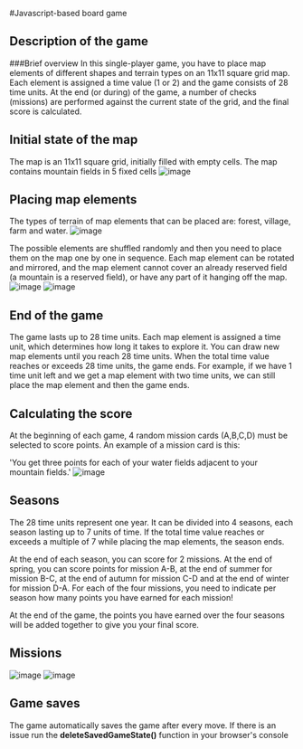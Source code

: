 #Javascript-based board game

## Description of the game
###Brief overview
In this single-player game, you have to place map elements of different shapes and terrain types on an 11x11 square grid map. Each element is assigned a time value (1 or 2) and the game consists of 28 time units. At the end (or during) of the game, a number of checks (missions) are performed against the current state of the grid, and the final score is calculated.

## Initial state of the map
The map is an 11x11 square grid, initially filled with empty cells. The map contains mountain fields in 5 fixed cells
![image](https://github.com/amarboldx/js_boardgame/assets/136521600/542250b2-679b-4bad-a492-1fb169d904dc)


## Placing map elements
The types of terrain of map elements that can be placed are: forest, village, farm and water.
![image](https://github.com/amarboldx/js_boardgame/assets/136521600/facd3603-e1fa-4ca6-9063-b57f043bd8d2)


The possible elements are shuffled randomly and then you need to place them on the map one by one in sequence. Each map element can be rotated and mirrored, and the map element cannot cover an already reserved field (a mountain is a reserved field), or have any part of it hanging off the map.
![image](https://github.com/amarboldx/js_boardgame/assets/136521600/fa45bd85-68c1-488e-be07-78c53f374aac)
![image](https://github.com/amarboldx/js_boardgame/assets/136521600/cc912a75-9dcb-4b7c-9c7d-c9121104d447)



## End of the game
The game lasts up to 28 time units. Each map element is assigned a time unit, which determines how long it takes to explore it. You can draw new map elements until you reach 28 time units. When the total time value reaches or exceeds 28 time units, the game ends. For example, if we have 1 time unit left and we get a map element with two time units, we can still place the map element and then the game ends.


## Calculating the score
At the beginning of each game, 4 random mission cards (A,B,C,D) must be selected to score points. An example of a mission card is this:

'You get three points for each of your water fields adjacent to your mountain fields.'
![image](https://github.com/amarboldx/js_boardgame/assets/136521600/c58bb1e7-df6b-4dbb-9bf3-4df3c582ce0f)

## Seasons
The 28 time units represent one year. It can be divided into 4 seasons, each season lasting up to 7 units of time. If the total time value reaches or exceeds a multiple of 7 while placing the map elements, the season ends.

At the end of each season, you can score for 2 missions. At the end of spring, you can score points for mission A-B, at the end of summer for mission B-C, at the end of autumn for mission C-D and at the end of winter for mission D-A. For each of the four missions, you need to indicate per season how many points you have earned for each mission!

At the end of the game, the points you have earned over the four seasons will be added together to give you your final score.

## Missions
![image](https://github.com/amarboldx/js_boardgame/assets/136521600/56de6f79-aa8d-430a-87d2-adc8215dc06f)
![image](https://github.com/amarboldx/js_boardgame/assets/136521600/f3b4add3-87f2-4959-82c7-cbeee8f0c248)

## Game saves
The game automatically saves the game after every move. If there is an issue run the **deleteSavedGameState()** function in your browser's console



